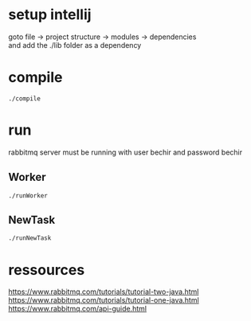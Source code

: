 # setup intellij 
goto file -> project structure -> modules -> dependencies  
and add the ./lib folder as a dependency

# compile

```
./compile
```

# run

rabbitmq server must be running with user bechir and password bechir

## Worker

```
./runWorker
```

## NewTask

```
./runNewTask
```

# ressources
https://www.rabbitmq.com/tutorials/tutorial-two-java.html
https://www.rabbitmq.com/tutorials/tutorial-one-java.html  
https://www.rabbitmq.com/api-guide.html

